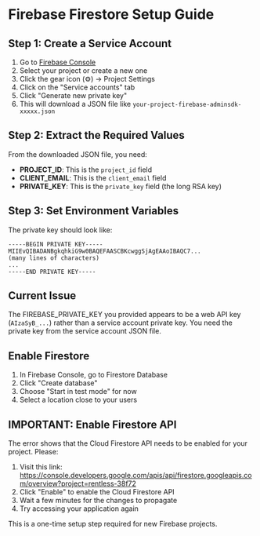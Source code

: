 # Firebase Firestore Setup Guide

## Step 1: Create a Service Account

1. Go to [Firebase Console](https://console.firebase.google.com/)
2. Select your project or create a new one
3. Click the gear icon (⚙️) → Project Settings
4. Click on the "Service accounts" tab
5. Click "Generate new private key"
6. This will download a JSON file like `your-project-firebase-adminsdk-xxxxx.json`

## Step 2: Extract the Required Values

From the downloaded JSON file, you need:

- **PROJECT_ID**: This is the `project_id` field
- **CLIENT_EMAIL**: This is the `client_email` field  
- **PRIVATE_KEY**: This is the `private_key` field (the long RSA key)

## Step 3: Set Environment Variables

The private key should look like:
```
-----BEGIN PRIVATE KEY-----
MIIEvQIBADANBgkqhkiG9w0BAQEFAASCBKcwggSjAgEAAoIBAQC7...
(many lines of characters)
...
-----END PRIVATE KEY-----
```

## Current Issue

The FIREBASE_PRIVATE_KEY you provided appears to be a web API key (`AIzaSyB_...`) rather than a service account private key. You need the private key from the service account JSON file.

## Enable Firestore

1. In Firebase Console, go to Firestore Database
2. Click "Create database"
3. Choose "Start in test mode" for now
4. Select a location close to your users

## IMPORTANT: Enable Firestore API

The error shows that the Cloud Firestore API needs to be enabled for your project. Please:

1. Visit this link: https://console.developers.google.com/apis/api/firestore.googleapis.com/overview?project=rentless-38f72
2. Click "Enable" to enable the Cloud Firestore API
3. Wait a few minutes for the changes to propagate
4. Try accessing your application again

This is a one-time setup step required for new Firebase projects.